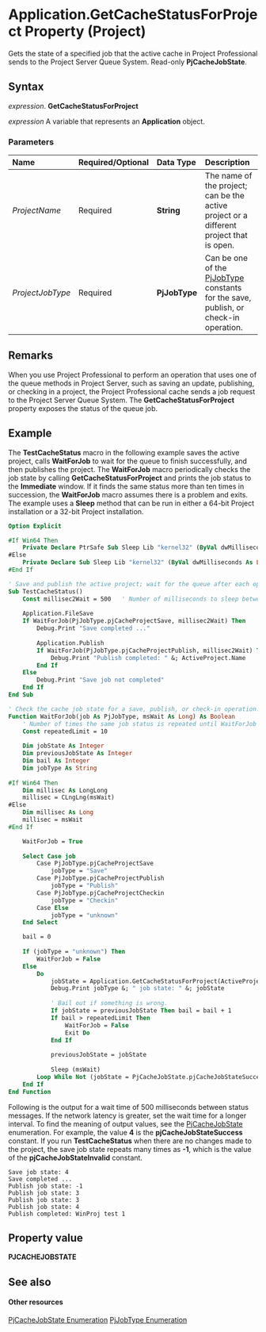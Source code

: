 
# Application.GetCacheStatusForProject Property (Project)
Gets the state of a specified job that the active cache in Project Professional sends to the Project Server Queue System. Read-only  **PjCacheJobState**.

## Syntax

 _expression_. **GetCacheStatusForProject**

 _expression_ A variable that represents an **Application** object.


### Parameters



|**Name**|**Required/Optional**|**Data Type**|**Description**|
|:-----|:-----|:-----|:-----|
| _ProjectName_|Required|**String**|The name of the project; can be the active project or a different project that is open.|
| _ProjectJobType_|Required|**PjJobType**|Can be one of the [PjJobType](61e64bfb-8cd8-7b76-9a5f-b7499953275f.md) constants for the save, publish, or check-in operation.|

## Remarks

When you use Project Professional to perform an operation that uses one of the queue methods in Project Server, such as saving an update, publishing, or checking in a project, the Project Professional cache sends a job request to the Project Server Queue System. The  **GetCacheStatusForProject** property exposes the status of the queue job.


## Example

The  **TestCacheStatus** macro in the following example saves the active project, calls **WaitForJob** to wait for the queue to finish successfully, and then publishes the project. The **WaitForJob** macro periodically checks the job state by calling **GetCacheStatusForProject** and prints the job status to the **Immediate** window. If it finds the same status more than ten times in succession, the **WaitForJob** macro assumes there is a problem and exits. The example uses a **Sleep** method that can be run in either a 64-bit Project installation or a 32-bit Project installation.


```vb
Option Explicit

#If Win64 Then
    Private Declare PtrSafe Sub Sleep Lib "kernel32" (ByVal dwMilliseconds As LongLong)
#Else
    Private Declare Sub Sleep Lib "kernel32" (ByVal dwMilliseconds As Long)
#End If

' Save and publish the active project; wait for the queue after each operation.
Sub TestCacheStatus()
    Const millisec2Wait = 500   ' Number of milliseconds to sleep between status messages.
    
    Application.FileSave
    If WaitForJob(PjJobType.pjCacheProjectSave, millisec2Wait) Then
        Debug.Print "Save completed ..."
    
        Application.Publish
        If WaitForJob(PjJobType.pjCacheProjectPublish, millisec2Wait) Then
            Debug.Print "Publish completed: " &; ActiveProject.Name
        End If
    Else
        Debug.Print "Save job not completed"
    End If
End Sub

' Check the cache job state for a save, publish, or check-in operation.
Function WaitForJob(job As PjJobType, msWait As Long) As Boolean
    ' Number of times the same job status is repeated until WaitForJob exits with error.
    Const repeatedLimit = 10
    
    Dim jobState As Integer
    Dim previousJobState As Integer
    Dim bail As Integer
    Dim jobType As String
    
#If Win64 Then
    Dim millisec As LongLong
    millisec = CLngLng(msWait)
#Else
    Dim millisec As Long
    millisec = msWait
#End If

    WaitForJob = True
    
    Select Case job
        Case PjJobType.pjCacheProjectSave
            jobType = "Save"
        Case PjJobType.pjCacheProjectPublish
            jobType = "Publish"
        Case PjJobType.pjCacheProjectCheckin
            jobType = "Checkin"
        Case Else
            jobType = "unknown"
    End Select

    bail = 0
    
    If (jobType = "unknown") Then
        WaitForJob = False
    Else
        Do
            jobState = Application.GetCacheStatusForProject(ActiveProject.Name, job)
            Debug.Print jobType &; " job state: " &; jobState
            
            ' Bail out if something is wrong.
            If jobState = previousJobState Then bail = bail + 1
            If bail > repeatedLimit Then
                WaitForJob = False
                Exit Do
            End If
            
            previousJobState = jobState
            
            Sleep (msWait)
        Loop While Not (jobState = PjCacheJobState.pjCacheJobStateSuccess)
    End If
End Function
```

Following is the output for a wait time of 500 milliseconds between status messages. If the network latency is greater, set the wait time for a longer interval. To find the meaning of output values, see the [PjCacheJobState](48572c9f-8c3d-8f6d-f633-94f7fedcfe3b.md) enumeration. For example, the value **4** is the **pjCacheJobStateSuccess** constant. If you run **TestCacheStatus** when there are no changes made to the project, the save job state repeats many times as **-1**, which is the value of the  **pjCacheJobStateInvalid** constant.




```
Save job state: 4
Save completed ...
Publish job state: -1
Publish job state: 3
Publish job state: 3
Publish job state: 4
Publish completed: WinProj test 1
```


## Property value

 **PJCACHEJOBSTATE**


## See also


#### Other resources


[PjCacheJobState Enumeration](48572c9f-8c3d-8f6d-f633-94f7fedcfe3b.md)
[PjJobType Enumeration](61e64bfb-8cd8-7b76-9a5f-b7499953275f.md)